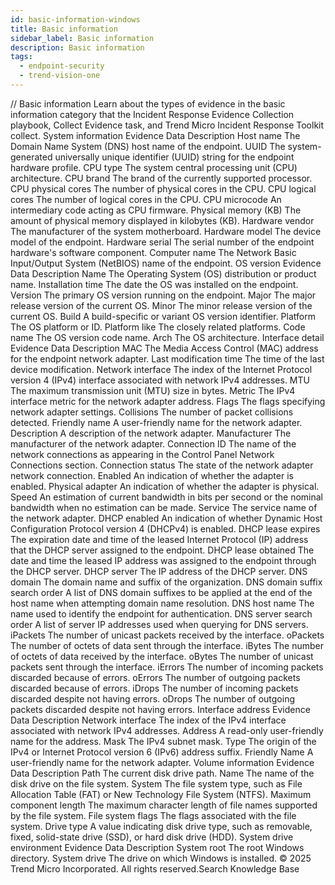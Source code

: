 ```yaml
---
id: basic-information-windows
title: Basic information
sidebar_label: Basic information
description: Basic information
tags:
  - endpoint-security
  - trend-vision-one
---
```


/*<![CDATA[*/ $('#title').html($('meta[name=map-description]').attr('content')); /*]]>*/ Basic information Learn about the types of evidence in the basic information category that the Incident Response Evidence Collection playbook, Collect Evidence task, and Trend Micro Incident Response Toolkit collect. System information Evidence Data Description Host name The Domain Name System (DNS) host name of the endpoint. UUID The system-generated universally unique identifier (UUID) string for the endpoint hardware profile. CPU type The system central processing unit (CPU) architecture. CPU brand The brand of the currently supported processor. CPU physical cores The number of physical cores in the CPU. CPU logical cores The number of logical cores in the CPU. CPU microcode An intermediary code acting as CPU firmware. Physical memory (KB) The amount of physical memory displayed in kilobytes (KB). Hardware vendor The manufacturer of the system motherboard. Hardware model The device model of the endpoint. Hardware serial The serial number of the endpoint hardware's software component. Computer name The Network Basic Input/Output System (NetBIOS) name of the endpoint. OS version Evidence Data Description Name The Operating System (OS) distribution or product name. Installation time The date the OS was installed on the endpoint. Version The primary OS version running on the endpoint. Major The major release version of the current OS. Minor The minor release version of the current OS. Build A build-specific or variant OS version identifier. Platform The OS platform or ID. Platform like The closely related platforms. Code name The OS version code name. Arch The OS architecture. Interface detail Evidence Data Description MAC The Media Access Control (MAC) address for the endpoint network adapter. Last modification time The time of the last device modification. Network interface The index of the Internet Protocol version 4 (IPv4) interface associated with network IPv4 addresses. MTU The maximum transmission unit (MTU) size in bytes. Metric The IPv4 interface metric for the network adapter address. Flags The flags specifying network adapter settings. Collisions The number of packet collisions detected. Friendly name A user-friendly name for the network adapter. Description A description of the network adapter. Manufacturer The manufacturer of the network adapter. Connection ID The name of the network connections as appearing in the Control Panel Network Connections section. Connection status The state of the network adapter network connection. Enabled An indication of whether the adapter is enabled. Physical adapter An indication of whether the adapter is physical. Speed An estimation of current bandwidth in bits per second or the nominal bandwidth when no estimation can be made. Service The service name of the network adapter. DHCP enabled An indication of whether Dynamic Host Configuration Protocol version 4 (DHCPv4) is enabled. DHCP lease expires The expiration date and time of the leased Internet Protocol (IP) address that the DHCP server assigned to the endpoint. DHCP lease obtained The date and time the leased IP address was assigned to the endpoint through the DHCP server. DHCP server The IP address of the DHCP server. DNS domain The domain name and suffix of the organization. DNS domain suffix search order A list of DNS domain suffixes to be applied at the end of the host name when attempting domain name resolution. DNS host name The name used to identify the endpoint for authentication. DNS server search order A list of server IP addresses used when querying for DNS servers. iPackets The number of unicast packets received by the interface. oPackets The number of octets of data sent through the interface. iBytes The number of octets of data received by the interface. oBytes The number of unicast packets sent through the interface. iErrors The number of incoming packets discarded because of errors. oErrors The number of outgoing packets discarded because of errors. iDrops The number of incoming packets discarded despite not having errors. oDrops The number of outgoing packets discarded despite not having errors. Interface address Evidence Data Description Network interface The index of the IPv4 interface associated with network IPv4 addresses. Address A read-only user-friendly name for the address. Mask The IPv4 subnet mask. Type The origin of the IPv4 or Internet Protocol version 6 (IPv6) address suffix. Friendly Name A user-friendly name for the network adapter. Volume information Evidence Data Description Path The current disk drive path. Name The name of the disk drive on the file system. System The file system type, such as File Allocation Table (FAT) or New Technology File System (NTFS). Maximum component length The maximum character length of file names supported by the file system. File system flags The flags associated with the file system. Drive type A value indicating disk drive type, such as removable, fixed, solid-state drive (SSD), or hard disk drive (HDD). System drive environment Evidence Data Description System root The root Windows directory. System drive The drive on which Windows is installed. © 2025 Trend Micro Incorporated. All rights reserved.Search Knowledge Base